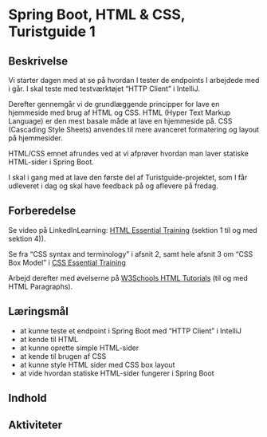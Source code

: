 # Spring Boot, HTML & CSS, Turistguide 1

## Beskrivelse
Vi starter dagen med at se på hvordan I tester de endpoints I arbejdede med i går. I skal teste med testværktøjet “HTTP Client” i IntelliJ.

Derefter gennemgår vi de grundlæggende principper for lave en hjemmeside med brug af HTML og CSS.
HTML (Hyper Text Markup Language) er den mest basale måde at lave en hjemmeside på.
CSS (Cascading Style Sheets) anvendes til mere avanceret formatering og layout på hjemmesider.

HTML/CSS emnet afrundes ved at vi afprøver hvordan man laver statiske HTML-sider i Spring Boot.

I skal i gang med at lave den første del af Turistguide-projektet, som I får udleveret i dag og skal have feedback på og aflevere på fredag.


## Forberedelse

Se video på LinkedInLearning: [HTML Essential Training](https://www.linkedin.com/learning/html-essential-training-4/what-is-html?u=36836804)  (sektion 1 til og med sektion 4)).

Se fra “CSS syntax and terminology” i afsnit 2, samt hele afsnit 3 om “CSS Box Model” i [CSS Essential Training](https://www.linkedin.com/learning/css-essential-training-22688362/css-syntax-and-terminology?resume=false&u=36836804)

Arbejd derefter med øvelserne på [W3Schools HTML Tutorials](https://www.w3schools.com/html/default.asp) (til og med HTML Paragraphs).



## Læringsmål

- at kunne teste et endpoint i Spring Boot med “HTTP Client” i IntelliJ
- at kende til HTML
- at kunne oprette simple HTML-sider
- at kende til brugen af CSS
- at kunne style HTML sider med CSS box layout
- at vide hvordan statiske HTML-sider fungerer i Spring Boot


## Indhold

## Aktiviteter

